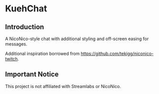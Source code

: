 # KuehChat

## Introduction
A NicoNico-style chat with additional styling and off-screen easing for messages.

Additional inspiration borrowed from https://github.com/tekigg/niconico-twitch.

## Important Notice
This project is not affiliated with Streamlabs or NicoNico.